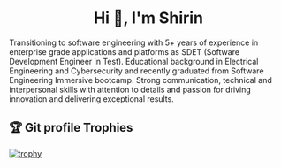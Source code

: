<h1 align="center">Hi 👋, I'm Shirin</h1>
<p >
Transitioning to software engineering with 5+ years of experience in enterprise grade applications and platforms as SDET (Software Development Engineer in Test). Educational background in Electrical Engineering and Cybersecurity and recently graduated from Software Engineering Immersive bootcamp. Strong communication, technical and interpersonal skills with attention to details and passion for driving innovation and delivering exceptional results.
</p>

## :trophy: Git profile Trophies

[![trophy](https://github-profile-trophy.vercel.app/?username=ryo-ma&theme=algolia)](https://github.com/ryo-ma/github-profile-trophy)

<!--
<h3 align="left">Languages and Tools:</h3>
**shirinmjr/shirinmjr** is a ✨ _special_ ✨ repository because its `README.md` (this file) appears on your GitHub profile.

Here are some ideas to get you started:

- 🔭 I’m currently working on ...
- 🌱 I’m currently learning ...
- 👯 I’m looking to collaborate on ...
- 🤔 I’m looking for help with ...
- 💬 Ask me about ...
- 📫 How to reach me: ...
- 😄 Pronouns: ...
- ⚡ Fun fact: ...
-->
